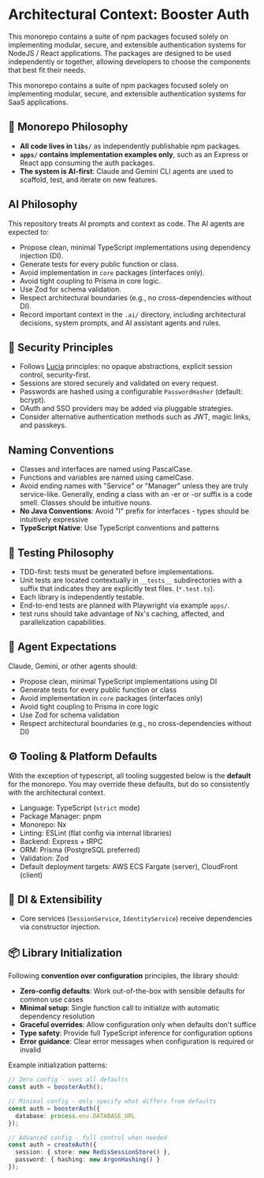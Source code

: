 # Architectural Context: Booster Auth

This monorepo contains a suite of npm packages focused solely on implementing modular, secure, and extensible authentication systems for NodeJS / React applications. The packages are designed to be used independently or together, allowing developers to choose the components that best fit their needs.

This monorepo contains a suite of npm packages focused solely on implementing modular, secure, and extensible authentication systems for SaaS applications.

## 🧱 Monorepo Philosophy

- **All code lives in `libs/`** as independently publishable npm packages.
- **`apps/` contains implementation examples only**, such as an Express or React app consuming the auth packages.
- **The system is AI-first**: Claude and Gemini CLI agents are used to scaffold, test, and iterate on new features.

## AI Philosophy

This repository treats AI prompts and context as code. The AI agents are expected to:

- Propose clean, minimal TypeScript implementations using dependency injection (DI).
- Generate tests for every public function or class.
- Avoid implementation in `core` packages (interfaces only).
- Avoid tight coupling to Prisma in core logic.
- Use Zod for schema validation.
- Respect architectural boundaries (e.g., no cross-dependencies without DI).
- Record important context in the `.ai/` directory, including architectural decisions, system prompts, and AI assistant agents and rules.

## 🔐 Security Principles

- Follows [Lucia](https://lucia-auth.com/) principles: no opaque abstractions, explicit session control, security-first.
- Sessions are stored securely and validated on every request.
- Passwords are hashed using a configurable `PasswordHasher` (default: bcrypt).
- OAuth and SSO providers may be added via pluggable strategies.
- Consider alternative authentication methods such as JWT, magic links, and passkeys.

## Naming Conventions

- Classes and interfaces are named using PascalCase.
- Functions and variables are named using camelCase.
- Avoid ending names with "Service" or "Manager" unless they are truly service-like. Generally, ending a class with an -er or -or suffix is a code smell. Classes should be intuitive nouns.
- **No Java Conventions**: Avoid "I" prefix for interfaces - types should be intuitively expressive
- **TypeScript Native**: Use TypeScript conventions and patterns


## 🧪 Testing Philosophy

- TDD-first: tests must be generated before implementations.
- Unit tests are located contextually in `__tests__` subdirectories with a suffix that indicates they are explicitly test files. (`*.test.ts`).
- Each library is independently testable.
- End-to-end tests are planned with Playwright via example `apps/`.
- test runs should take advantage of Nx's caching, affected, and parallelization capabilities.

## 🧠 Agent Expectations

Claude, Gemini, or other agents should:

- Propose clean, minimal TypeScript implementations using DI
- Generate tests for every public function or class
- Avoid implementation in `core` packages (interfaces only)
- Avoid tight coupling to Prisma in core logic
- Use Zod for schema validation
- Respect architectural boundaries (e.g., no cross-dependencies without DI)

## ⚙️ Tooling & Platform Defaults

With the exception of typescript, all tooling suggested below is the **default** for the monorepo. You may override these defaults, but do so consistently with the architectural context.

- Language: TypeScript (`strict` mode)
- Package Manager: pnpm
- Monorepo: Nx
- Linting: ESLint (flat config via internal libraries)
- Backend: Express + tRPC
- ORM: Prisma (PostgreSQL preferred)
- Validation: Zod
- Default deployment targets: AWS ECS Fargate (server), CloudFront (client)

## 🔌 DI & Extensibility

- Core services (`SessionService`, `IdentityService`) receive dependencies via constructor injection.

## 📦 Library Initialization

Following **convention over configuration** principles, the library should:

- **Zero-config defaults**: Work out-of-the-box with sensible defaults for common use cases
- **Minimal setup**: Single function call to initialize with automatic dependency resolution
- **Graceful overrides**: Allow configuration only when defaults don't suffice
- **Type safety**: Provide full TypeScript inference for configuration options
- **Error guidance**: Clear error messages when configuration is required or invalid

Example initialization patterns:
```typescript
// Zero config - uses all defaults
const auth = boosterAuth();

// Minimal config - only specify what differs from defaults
const auth = boosterAuth({
  database: process.env.DATABASE_URL
});

// Advanced config - full control when needed
const auth = createAuth({
  session: { store: new RedisSessionStore() },
  password: { hashing: new ArgonHashing() }
});
```
